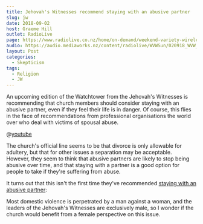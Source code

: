 ```yaml
---
title: Jehovah's Witnesses recommend staying with an abusive partner
slug: jw
date: 2018-09-02
host: Graeme Hill
outlet: RadioLive
page: https://www.radiolive.co.nz/home/on-demand/weekend-variety-wireless/2018/08/skeptical-thoughts--preaching-in-schools-and-allergy-expo-sed-.html
audio: https://audio.mediaworks.nz/content/radiolive/WVWSun/020918_WVW_Skepticalthoughts.mp3
layout: Post
categories:
  - Skepticism
tags:
  - Religion
  - JW
---
```


An upcoming edition of the Watchtower from the Jehovah's Witnesses is recommending that church members should consider staying with an abusive partner, even if they feel their life is in danger. Of course, this flies in the face of recommendations from professional organisations the world over who deal with victims of spousal abuse.

<!-- more -->

@[youtube](https://youtu.be/ruUwvITgb48)

The church's official line seems to be that divorce is only allowable for adultery, but that for other issues a separation may be acceptable. However, they seem to think that abusive partners are likely to stop being abusive over time, and that staying with a partner is a good option for people to take if they're suffering from abuse.

It turns out that this isn't the first time they've recommended [staying with an abusive partner](https://www.jw.org/en/publications/magazines/g201304/end-to-domestic-violence/):

Most domestic violence is perpetrated by a man against a woman, and the leaders of the Jehovah's Witnesses are exclusively male, so I wonder if the church would benefit from a female perspective on this issue.
